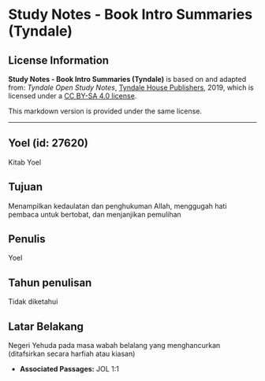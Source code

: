 # Study Notes - Book Intro Summaries (Tyndale)

## License Information

**Study Notes - Book Intro Summaries (Tyndale)** is based on and adapted from: _Tyndale Open Study Notes_, [Tyndale House Publishers](https://tyndaleopenresources.com/), 2019, which is licensed under a [CC BY-SA 4.0 license](https://creativecommons.org/licenses/by-sa/4.0/legalcode.en).

This markdown version is provided under the same license.



--------------------------------

## Yoel (id: 27620)

Kitab Yoel

Tujuan
------

Menampilkan kedaulatan dan penghukuman Allah, menggugah hati pembaca untuk bertobat, dan menjanjikan pemulihan

Penulis
-------

Yoel

Tahun penulisan
---------------

Tidak diketahui

Latar Belakang
--------------

Negeri Yehuda pada masa wabah belalang yang menghancurkan (ditafsirkan secara harfiah atau kiasan)

* **Associated Passages:** JOL 1:1

